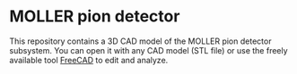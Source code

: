 # MOLLER pion detector

This repository contains a 3D CAD model of the MOLLER pion detector subsystem. You can open it with any CAD model (STL file) or use the freely available tool [FreeCAD](http://www.freecadweb.org/) to edit and analyze.
